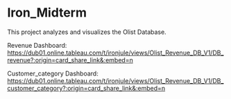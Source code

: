 # Iron_Midterm
This project analyzes and visualizes the Olist Database.

Revenue Dashboard:
https://dub01.online.tableau.com/t/ironjule/views/Olist_Revenue_DB_V1/DB_revenue?:origin=card_share_link&:embed=n

Customer_category Dashboard:
https://dub01.online.tableau.com/t/ironjule/views/Olist_Revenue_DB_V1/DB_customer_category?:origin=card_share_link&:embed=n
